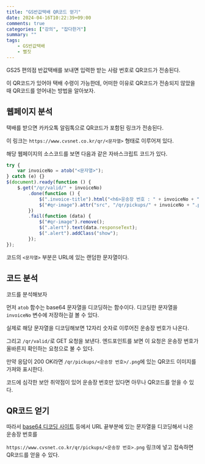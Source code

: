 ```yaml
---
title: "GS반값택배 QR코드 얻기"
date: 2024-04-16T10:22:39+09:00
comments: true
categories: ["강의", "잡다한거"]
summary: ""
tags:
    - GS반값택배
    - 뻘짓
---
```


GS25 편의점 반값택배를 보내면 입력한 받는 사람 번호로 QR코드가 전송된다.

이 QR코드가 있어야 택배 수령이 가능한데, 어떠한 이유로 QR코드가 전송되지 않았을 때 QR코드를 얻어내는 방법을 알아보자.

## 웹페이지 분석

택배를 받으면 카카오톡 알림톡으로 QR코드가 포함된 링크가 전송된다.

이 링크는 `https://www.cvsnet.co.kr/qr/<문자열>` 형태로 이루어져 있다.

해당 웹페이지의 소스코드를 보면 다음과 같은 자바스크립트 코드가 있다.

```js
try {
	var invoiceNo = atob("<문자열>");
} catch (e) {}
$(document).ready(function () {
	$.get("/qr/valid/" + invoiceNo)
		.done(function () {
			$(".invoice-title").html("<h6>운송장 번호 : " + invoiceNo + "</h6>");
			$("#qr-image").attr("src", "/qr/pickups/" + invoiceNo + ".png");
		})
		.fail(function (data) {
			$("#qr-image").remove();
			$(".alert").text(data.responseText);
			$(".alert").addClass("show");
		});
});
```

코드의 `<문자열>` 부분은 URL에 있는 랜덤한 문자열이다.

## 코드 분석

코드를 분석해보자

먼저 `atob` 함수는 base64 문자열을 디코딩하는 함수이다. 디코딩한 문자열을 `invoiceNo` 변수에 저장하는걸 볼 수 있다.

실제로 해당 문자열을 디코딩해보면 12자리 숫자로 이루어진 운송장 번호가 나온다.

그리고 `/qr/valid/`로 GET 요청을 보낸다. 엔드포인트를 보면 이 요청은 운송장 번호가 올바른지 확인하는 요청으로 불 수 있다.

만약 응답이 200 OK라면 `/qr/pickups/<운송장 번호>/.png`에 있는 QR코드 이미지를 가져와 표시한다.

코드에 심각한 보안 취약점이 있어 운송장 번호만 있다면 아무나 QR코드를 얻을 수 있다.

## QR코드 얻기

따라서 [base64 디코딩 사이트](https://www.base64decode.org/) 등에서 URL 끝부분에 있는 문자열을 디코딩해서 나온 운송장 번호를

`https://www.cvsnet.co.kr/qr/pickups/<운송장 번호>.png` 링크에 넣고 접속하면 QR코드를 얻을 수 있다.
